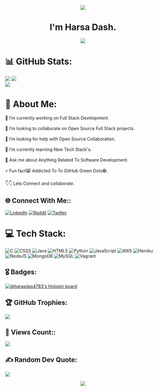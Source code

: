 <p align="center">
  <img src="https://capsule-render.vercel.app/api?type=waving&color=gradient&text=Hi👋&height=100&section=header"/>
</p>


<h1 align="center">I'm Harsa Dash.</h1>
<p align="center">
  <a href="https://github.com/DenverCoder1/readme-typing-svg"><img src="https://readme-typing-svg.herokuapp.com?lines=Tech+Enthusiast;Full+Stack+Developer;%20%20Open+Source+Contributor;%20learning%20new%20Tech%20Stack's&center=true&width=580&height=45"></a>


# 📊 GitHub Stats:
![](https://github-readme-stats.vercel.app/api?username=harsadas&theme=highcontrast&hide_border=false&include_all_commits=true&count_private=true)
![](https://github-readme-streak-stats.herokuapp.com/?user=harsadas&theme=highcontrast&hide_border=false)<br/>
![](https://github-readme-stats.vercel.app/api/top-langs/?username=harsadas&theme=highcontrast&hide_border=false&include_all_commits=true&count_private=true&layout=compact)


<h1 align="left"> 💫 About Me:</h1>
🔭 I’m currently working on Full Stack Development.<br><br>
👯 I’m looking to collaborate on Open Source Full Stack projects.<br><br>
🤝 I’m looking for help with Open Source Collaboration.<br><br>
🌱 I’m currently learning New Tech Stack's.<br><br>
💬 Ask me about Anything Related To Software Development.<br><br>
⚡ Fun fact😹 Addicted To To GitHub Green Dots🟢.<br><br>
👇👇 Lets Connect and collaborate.<br>


## 🌐 Connect With Me::
[![LinkedIn](https://img.shields.io/badge/LinkedIn-%230077B5.svg?logo=linkedin&logoColor=white)](https://linkedin.com/in/https://www.linkedin.com/in/harsadash/) [![Reddit](https://img.shields.io/badge/Reddit-%23FF4500.svg?logo=Reddit&logoColor=white)](https://www.reddit.com/user/Ok-Safety-5638) [![Twitter](https://img.shields.io/badge/Twitter-%231DA1F2.svg?logo=Twitter&logoColor=white)](https://twitter.com/Harsa_Dash)


# 💻 Tech Stack:
![C](https://img.shields.io/badge/c-%2300599C.svg?style=for-the-badge&logo=c&logoColor=white) ![CSS3](https://img.shields.io/badge/css3-%231572B6.svg?style=for-the-badge&logo=css3&logoColor=white) ![Java](https://img.shields.io/badge/java-%23ED8B00.svg?style=for-the-badge&logo=java&logoColor=white) ![HTML5](https://img.shields.io/badge/html5-%23E34F26.svg?style=for-the-badge&logo=html5&logoColor=white) ![Python](https://img.shields.io/badge/python-3670A0?style=for-the-badge&logo=python&logoColor=ffdd54) ![JavaScript](https://img.shields.io/badge/javascript-%23323330.svg?style=for-the-badge&logo=javascript&logoColor=%23F7DF1E) ![AWS](https://img.shields.io/badge/AWS-%23FF9900.svg?style=for-the-badge&logo=amazon-aws&logoColor=white) ![Heroku](https://img.shields.io/badge/heroku-%23430098.svg?style=for-the-badge&logo=heroku&logoColor=white) ![NodeJS](https://img.shields.io/badge/node.js-6DA55F?style=for-the-badge&logo=node.js&logoColor=white) ![MongoDB](https://img.shields.io/badge/MongoDB-%234ea94b.svg?style=for-the-badge&logo=mongodb&logoColor=white) ![MySQL](https://img.shields.io/badge/mysql-%2300f.svg?style=for-the-badge&logo=mysql&logoColor=white) ![Vagrant](https://img.shields.io/badge/vagrant-%231563FF.svg?style=for-the-badge&logo=vagrant&logoColor=white)


## 🎖️ Badges:
[![@harasdas4783's Holopin board](https://holopin.me/harasdas4783)](https://holopin.io/@harasdas4783)


## 🏆 GitHub Trophies:
![](https://github-profile-trophy.vercel.app/?username=harsadas&theme=radical&no-frame=false&no-bg=true&margin-w=4)





## 👀 Views Count::
[![](https://visitcount.itsvg.in/api?id=harsadas&icon=0&color=0)](https://visitcount.itsvg.in)


## ✍️ Random Dev Quote:
![](https://quotes-github-readme.vercel.app/api?type=horizontal&theme=radical)

  
<p align="center">
  <img src="https://capsule-render.vercel.app/api?type=waving&color=gradient&height=100&section=footer"/>
</p>




<!-- Proudly created with GPRM ( https://gprm.itsvg.in ) -->
